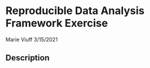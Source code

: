 Reproducible Data Analysis Framework Exercise
================
Marie Viuff
3/15/2021

## Description
